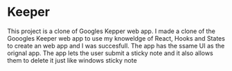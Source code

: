# Keeper

This project is a clone of Googles Kepper web app. I made a clone of the Gooogles Keeper web app to use my knoweldge of React, Hooks and States to create an web app and I was succesfull. The app has the ssame UI as the orignal app. The app lets the user submit a sticky note and it also allows them to delete it just like windows sticky note
